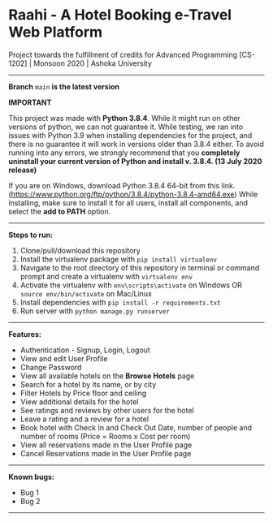 # Raahi - A Hotel Booking e-Travel Web Platform

Project towards the fulfillment of credits for Advanced Programming [CS-1202] | Monsoon 2020 | Ashoka University

***

**Branch** `main` **is the latest version**

**IMPORTANT**

This project was made with **Python 3.8.4**. While it might run on other versions of python, we can not guarantee it. While testing, we ran into issues with Python 3.9 when installing dependencies for the project, and there is no guarantee it will work in versions older than 3.8.4 either. To avoid running into any errors, we strongly recommend that you **completely uninstall your current version of Python and install v. 3.8.4. (13 July 2020 release)**

If you are on Windows, download Python 3.8.4 64-bit from this link. (https://www.python.org/ftp/python/3.8.4/python-3.8.4-amd64.exe) 
While installing, make sure to install it for all users, install all components, and select the **add to PATH** option. 

***

**Steps to run:**

1. Clone/pull/download this repository
2. Install the virtualenv package with `pip install virtualenv`
3. Navigate to the root directory of this repository in terminal or command prompt and create a virtualenv with `virtualenv env` 
4. Activate the virtualenv with `env\scripts\activate` on Windows OR `source env/bin/activate` on Mac/Linux 
5. Install dependencies with `pip install -r requirements.txt`
6. Run server with `python manage.py runserver`

***

**Features:**
- Authentication - Signup, Login, Logout
- View and edit User Profile
- Change Password
- View all available hotels on the **Browse Hotels** page
- Search for a hotel by its name, or by city
- Filter Hotels by Price floor and ceiling
- View additional details for the hotel
- See ratings and reviews by other users for the hotel
- Leave a rating and a review for a hotel
- Book hotel with Check In and Check Out Date, number of people and number of rooms (Price = Rooms x Cost per room)
- View all reservations made in the User Profile page
- Cancel Reservations made in the User Profile page

***

**Known bugs:**

- Bug 1
- Bug 2

***

